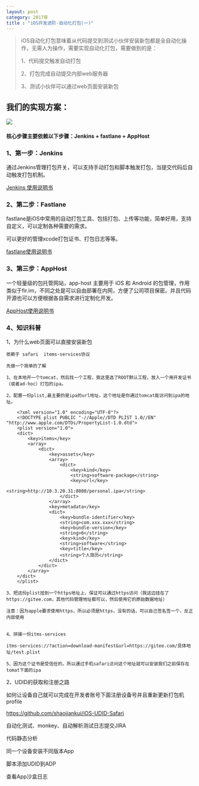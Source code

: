 ```yaml
---
layout: post
category: 2017年
title : "iOS开发进阶-自动化打包(一)"
---
```


> iOS自动化打包意味着从代码提交到测试小伙伴安装新包都是全自动化操作，无需人为操作，需要实现自动化打包，需要做到的是：
>
> 1、代码提交触发自动打包
>
> 2、打包完成自动提交内部web服务器
>
> 3、测试小伙伴可以通过web页面安装新包



## 我们的实现方案：

![](https://xilankong.github.io/resource/ios_package.png)

#### 核心步骤主要依赖以下步骤：Jenkins + fastlane + AppHost



### 1、第一步：Jenkins

通过Jenkins管理打包开关，可以支持手动打包和脚本触发打包，当提交代码后自动触发打包机制。

[Jenkins 使用说明书](https://xilankong.github.io/2017年/2017/07/09/jenkins使用说明书.html)

### 2、第二步：Fastlane

fastlane是iOS中常用的自动打包工具、包括打包、上传等功能，简单好用，支持自定义，可以定制各种需要的需求。

可以更好的管理xcode打包证书、打包日志等等。

[fastlane使用说明书](https://xilankong.github.io/2017年/2017/07/05/fastlane使用说明书.html)

### 3、第三步：AppHost

一个轻量级的包托管网站，app-host 主要用于 iOS 和 Android 的包管理，作用类似于fir.im，不同之处是可以自由部署在内网，方便了公司项目保密。并且代码开源也可以方便根据各自需求进行定制化开发。

[AppHost使用说明书](https://xilankong.github.io/2017年/2017/07/10/AppHost使用说明书.html)





### 4、知识科普

1、为什么web页面可以直接安装新包

```
依赖于 safari  items-services协议

先做一个简单的了解

1、在本地开一个tomcat，然后找一个工程，我这里选了ROOT默认工程，放入一个用开发证书（或者ad-hoc）打包的ipa。

2、配置一份plist,最主要的是ipa的url地址，这个地址是你通过tomcat能访问到ipa的地址。

    <?xml version="1.0" encoding="UTF-8"?>
    <!DOCTYPE plist PUBLIC "-//Apple//DTD PLIST 1.0//EN" "http://www.apple.com/DTDs/PropertyList-1.0.dtd">
    <plist version="1.0">
    <dict>
    	<key>items</key>
    	<array>
    		<dict>
    			<key>assets</key>
    			<array>
    				<dict>
    					<key>kind</key>
    					<string>software-package</string>
    					<key>url</key>
    					<string>http://10.3.20.31:8080/personal.ipa</string>
    				</dict>
    			</array>
    			<key>metadata</key>
    			<dict>
    				<key>bundle-identifier</key>
    				<string>com.xxx.xxx</string>
    				<key>bundle-version</key>
    				<string>6</string>
    				<key>kind</key>
    				<string>software</string>
    				<key>title</key>
    				<string>个人简历</string>
    			</dict>
    		</dict>
    	</array>
    </dict>
    </plist>

3、把这份plist挂到一个https地址上，保证可以通过https访问（我这边挂在了https://gitee.com，其他代码管理地址都可以，然后使用它的原始数据地址）

注意：因为apple要求使用https，所以必须是https，没有的话，可以自己签名签一个，反正内部使用


4、拼接一份itms-services

itms-services://?action=download-manifest&url=https://gitee.com/具体地址/test.plist

5、因为这个证书是受信任的，所以通过手机safari访问这个地址就可以安装我们之前保存在tomat下面的ipa
```



2、UDID的获取和注册之路

如何让设备自己就可以完成在开发者账号下面注册设备号并且重新更新打包机profile

https://github.com/shaojiankui/iOS-UDID-Safari

自动化测试、monkey、自动解析测试日志提交JIRA

代码静态分析

同一个设备安装不同版本App

脚本添加UDID到ADP

查看App沙盒日志